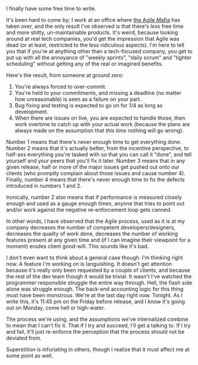 I finally have some free time to write.

It's been hard to come by; I work at an office where [the Agile Mafia](http://steve-yegge.blogspot.com/2006/10/egomania-itself.html) has taken over, and the only result I've observed is that there's less free time and more shitty, un-maintainable products. It's weird, because looking around at real tech companies, you'd get the impression that Agile was dead (or at least, restricted to the less ridiculous aspects). I'm here to tell you that if you're at anything other than a tech-focused company, you get to put up with all the annoyance of "weekly sprints", "daily scrum" and "tighter scheduling" without getting any of the real or imagined benefits.

Here's the result, from someone at ground zero:

1. You're always forced to over-commit.
2. You're held to your commitments, and missing a deadline (no matter how unreasonable) is seen as a failure on your part.
3. Bug fixing and testing is expected to go on for 1/4 as long as development.
4. When there are issues on live, you are expected to handle those, then work overtime to catch up with your actual work (because the plans are always made on the assumption that *this time* nothing will go wrong).

Number 1 means that there's never enough time to get everything done. Number 2 means that it's actually better, from the incentive perspective, to half-ass everything you're tasked with so that you can call it "done", and tell yourself and your peers that you'll fix it later. Number 3 means that in any given release, half or more of the major issues get pushed out onto our clients (who promptly complain about those issues and cause number 4). Finally, number 4 means that there's never enough time to fix the defects introduced in numbers 1 and 2.

Ironically, number 2 also means that if performance is measured closely enough and used as a gauge enough times, anyone that tries to point out and/or work against the negative re-enforcement loop gets canned.

In other words, I have observed that the Agile process, used as it is at my company decreases the number of competent developers/designers, decreases the quality of work done, decreases the number of working features present at any given time and (if I can imagine their viewpoint for a moment) erodes client good-will. This sounds like it's bad.

I don't even want to think about a general case though. I'm thinking right now. A feature I'm working on is languishing. It doesn't get attention because it's really only been requested by a couple of clients, and because the rest of the dev team though it would be trivial. It wasn't I've watched the programmer responsible struggle the entire way through. Hell, the flash side alone was struggle enough. The back-end accounting logic for this thing must have been monstrous. We're at the last day right now. Tonight. As I write this, it's 11:45 pm on the Friday before release, and I know it's going out on Monday, come hell or high-water.

The process we're using, and the assumptions we've internalized combine to mean that I can't fix it. That if I try and succeed, I'll get a talking to. If I try and fail, it'll just re-enforce the perception that the process should not be deviated from.

Superstition is infuriating in others, though I realize that it must affect me at some point as well.
